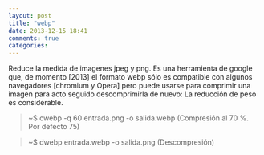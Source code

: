 ```yaml
---
layout: post
title: "webp"
date: 2013-12-15 18:41
comments: true
categories: 
---
```

Reduce la medida de imagenes jpeg y png. Es una herramienta de google que, de momento [2013] el formato webp sólo es compatible con algunos navegadores [chromium y Opera] pero puede usarse para comprimir una imagen para acto seguido descomprimirla de nuevo: La reducción de peso es considerable.

>~$ cwebp -q 60 entrada.png -o salida.webp (Compresión al 70 %. Por defecto 75)

>~$ dwebp entrada.webp -o salida.png (Descompresión)

